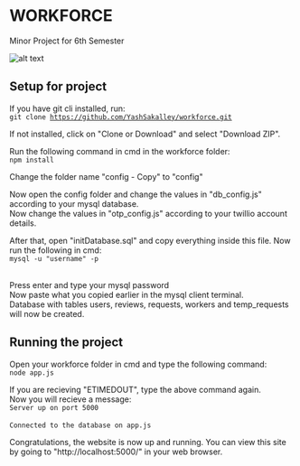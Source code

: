 # WORKFORCE

Minor Project for 6th Semester

![alt text](https://getfreepoint.com/wp-content/uploads/2018/06/Industry-4.0-2017_09_28-19_17_30-UTC.jpg)

## Setup for project

If you have git cli installed, run: <br>
<code>git clone https://github.com/YashSakalley/workforce.git</code>

If not installed, click on "Clone or Download" and select "Download ZIP".

Run the following command in cmd in the workforce folder: <br>
<code>npm install</code>

Change the folder name "config - Copy" to "config"

Now open the config folder and change the values in "db_config.js" according to your mysql database. <br>
Now change the values in "otp_config.js" according to your twillio account details.

After that, open "initDatabase.sql" and copy everything inside this file.
Now run the following in cmd: <br>
<code>mysql -u "username" -p </code><br>

Press enter and type your mysql password <br>
Now paste what you copied earlier in the mysql client terminal. <br>
Database with tables users, reviews, requests, workers and temp_requests will now be created.

## Running the project

Open your workforce folder in cmd and type the following command: <br>
<code>node app.js </code><br>

If you are recieving "ETIMEDOUT", type the above command again. <br>
Now you will recieve a message: <br>
<code>Server up on port 5000 </code><br>
<code>Connected to the database on app.js</code>

Congratulations, the website is now up and running. You can view this site by going to "http://localhost:5000/" in your web browser.
